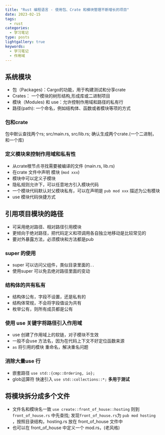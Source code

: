 ```yaml
---
title: "Rust 编程语言 - 使用包、Crate 和模块管理不断增长的项目"
date: 2023-02-15
tags:
  - rust
categories:
  - 学习笔记
type: posts
lightgallery: true
keywords: 
  - 学习笔记
  - 作用域
---
```


## 系统模块
- 包（Packages)：Cargo的功能，用于构建测试和分享crate
- Crates： 一个模块的树形结构,形成库或二进制项目
- 模块（Modules) 和 use：允许控制作用域和路径的私有行
- 路径(path): 一个命名，例如结构体、函数或者模块等项的方式

### 包和crate

包中默认查找两个rs; src/main.rs, src/lib.rs; 确认生成两个crate.(一个二进制，和一个库)

### 定义模块来控制作用域和私有性

- 从crate根节点寻找需要被编译的文件 (main.rs, lib.rs)
- 在crate 文件中声明 模块 (`mod xxx`)
- 模块中可以定义子模块
- 隐私规则允许下，可以任意地方引入模块代码
- 一个模块代码默认对父模块私有，可以在声明是 `pub mod xxx` 描述为公有模块
- use 模块代码快捷方式

## 引用项目模块的路径

- 可采用绝对路径、相对路径引用模块
- 更倾向于绝对路径，把代码定义和项调用各自独立地移动是比较常见的
- 要对外暴露方法，必须模块和方法都是pub

### super 的使用

- super 可以访问父组件，类似目录里面的`..`
- 使用super 可以免去绝对路径里面的变动

### 结构体的共有私有

- 结构体公有，字段不设置，还是私有的
- 结构体常规，不会将字段值设为共有
- 枚举公有，则所有成员都是公有

### 使用 use 关键字将路径引入作用域

- use 创建了作用域上的软链，对子模块不生效
- 一般不会use 方法名，因为在代码上下文不好定位函数来源
- `as` 将引用的模块 重命名，解决重名问题

### 消除大量use 行

- 嵌套路径 `use std::{cmp::Ordering, io};`
- glob运算符 快速引入 `use std::collections::*;` **多用于测试**

## 将模块拆分成多个文件

- 文件名和模块名一致 `use create::front_of_house::hosting` 则到 `front_of_house.rs` 中先查找; 发现`front_of_house.rs`为 `pub mod hosting` ，按照目录结构，hosting.rs 放在 front_of_house 文件中
- 也可以在 front_of_house 中定义一个 mod.rs，(老风格)